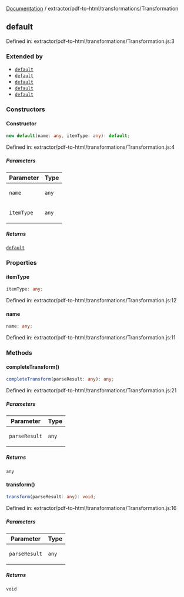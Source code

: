 [Documentation](../../../modules.md) / extractor/pdf-to-html/transformations/Transformation

## default

Defined in: extractor/pdf-to-html/transformations/Transformation.js:3

### Extended by

- [`default`](ToHTML.md#default)
- [`default`](ToLineItemBlockTransformation.md#default)
- [`default`](ToLineItemTransformation.md#default)
- [`default`](ToTextBlocks.md#default)
- [`default`](ToTextItemTransformation.md#default)

### Constructors

#### Constructor

```ts
new default(name: any, itemType: any): default;
```

Defined in: extractor/pdf-to-html/transformations/Transformation.js:4

##### Parameters

<table>
<thead>
<tr>
<th>Parameter</th>
<th>Type</th>
</tr>
</thead>
<tbody>
<tr>
<td>

`name`

</td>
<td>

`any`

</td>
</tr>
<tr>
<td>

`itemType`

</td>
<td>

`any`

</td>
</tr>
</tbody>
</table>

##### Returns

[`default`](#default)

### Properties

#### itemType

```ts
itemType: any;
```

Defined in: extractor/pdf-to-html/transformations/Transformation.js:12

#### name

```ts
name: any;
```

Defined in: extractor/pdf-to-html/transformations/Transformation.js:11

### Methods

#### completeTransform()

```ts
completeTransform(parseResult: any): any;
```

Defined in: extractor/pdf-to-html/transformations/Transformation.js:21

##### Parameters

<table>
<thead>
<tr>
<th>Parameter</th>
<th>Type</th>
</tr>
</thead>
<tbody>
<tr>
<td>

`parseResult`

</td>
<td>

`any`

</td>
</tr>
</tbody>
</table>

##### Returns

`any`

#### transform()

```ts
transform(parseResult: any): void;
```

Defined in: extractor/pdf-to-html/transformations/Transformation.js:16

##### Parameters

<table>
<thead>
<tr>
<th>Parameter</th>
<th>Type</th>
</tr>
</thead>
<tbody>
<tr>
<td>

`parseResult`

</td>
<td>

`any`

</td>
</tr>
</tbody>
</table>

##### Returns

`void`
